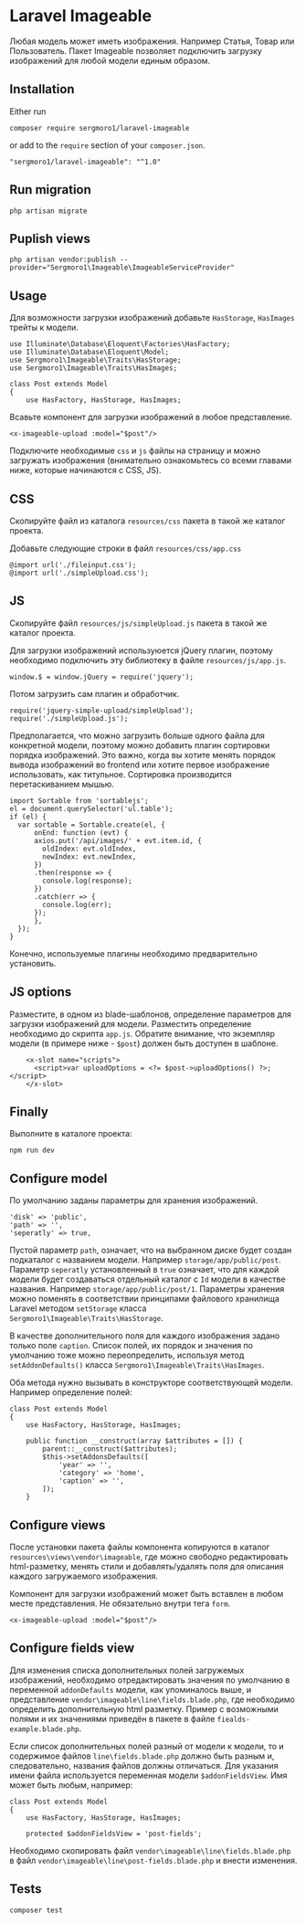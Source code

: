# Laravel Imageable
Любая модель может иметь изображения. Например Статья, Товар или Пользователь. Пакет Imageable позволяет подключить загрузку изображений для любой модели единым образом.

## Installation
Either run
```
composer require sergmoro1/laravel-imageable
```

or add to the `require` section of your `composer.json`.
```
"sergmoro1/laravel-imageable": "^1.0"
```

## Run migration
```
php artisan migrate
```

## Puplish views
```
php artisan vendor:publish --provider="Sergmoro1\Imageable\ImageableServiceProvider"
```

## Usage
Для возможности загрузки изображений добавьте `HasStorage`, `HasImages` трейты к модели.
```
use Illuminate\Database\Eloquent\Factories\HasFactory;
use Illuminate\Database\Eloquent\Model;
use Sergmoro1\Imageable\Traits\HasStorage;
use Sergmoro1\Imageable\Traits\HasImages;

class Post extends Model
{
    use HasFactory, HasStorage, HasImages;
```
Всавьте компонент для загрузки изображений в любое представление.
```
<x-imageable-upload :model="$post"/>
```
Подключите необходимые `css` и `js` файлы на страницу и можно загружать изображения (внимательно ознакомьтесь со всеми главами ниже, которые начинаются с CSS, JS).

## CSS
Скопируйте файл из каталога `resources/css` пакета в такой же каталог проекта.

Добавьте следующие строки в файл `resources/css/app.css`
```
@import url('./fileinput.css');
@import url('./simpleUpload.css');
```

## JS
Скопируйте файл `resources/js/simpleUpload.js` пакета в такой же каталог проекта.

Для загрузки изображений используюется jQuery плагин, поэтому необходимо подключить эту библиотеку в файле `resources/js/app.js`.
```
window.$ = window.jQuery = require('jquery');
```

Потом загрузить сам плагин и обработчик.
```
require('jquery-simple-upload/simpleUpload');
require('./simpleUpload.js');
```

Предполагается, что можно загрузить больше одного файла для конкретной модели, поэтому можно добавить плагин сортировки порядка изображений. Это важно, когда вы хотите менять порядок вывода изображений во frontend или хотите первое изображение использовать, как титульное. Сортировка производится перетаскиванием мышью.
```
import Sortable from 'sortablejs';
el = document.querySelector('ul.table');
if (el) {
  var sortable = Sortable.create(el, {
	  onEnd: function (evt) {
      axios.put('/api/images/' + evt.item.id, {
        oldIndex: evt.oldIndex,
        newIndex: evt.newIndex,
      })
      .then(response => {
        console.log(response);
      })
      .catch(err => {
        console.log(err);
      });
	  },    
  });
}
```
Конечно, используемые плагины необходимо предварительно установить. 

## JS options

Разместите, в одном из blade-шаблонов, определение параметров для загрузки изображений для модели. Разместить определение необходимо до скрипта `app.js`.
Обратите внимание, что экземпляр модели (в примере ниже - `$post`) должен быть доступен в шаблоне.
```
    <x-slot name="scripts">
      <script>var uploadOptions = <?= $post->uploadOptions() ?>;</script>
    </x-slot>
```

## Finally
Выполните в каталоге проекта:
```
npm run dev
```

## Configure model
По умолчанию заданы параметры для хранения изображений.
```
'disk' => 'public',
'path' => '',
'seperatly' => true,
```
Пустой параметр `path`, означает, что на выбранном диске будет создан подкаталог с названием модели. Например `storage/app/public/post`. Параметр `seperatly` установленный в `true` означает, что для каждой модели будет создаваться отдельный каталог с `Id` модели в качестве названия. Например `storage/app/public/post/1`.
Параметры хранения можно поменять в соответствии принципами файлового хранилища Laravel методом `setStorage` класса `Sergmoro1\Imageable\Traits\HasStorage`.

В качестве дополнительного поля для каждого изображения задано только поле `caption`. Список полей, их порядок и значения по умолчанию тоже можно переопределить, используя метод `setAddonDefaults()` класса `Sergmoro1\Imageable\Traits\HasImages`.

Оба метода нужно вызывать в конструкторе соответствующей модели. Например определение полей:
```
class Post extends Model
{
    use HasFactory, HasStorage, HasImages;
    
    public function __construct(array $attributes = []) {
        parent::__construct($attributes);
        $this->setAddonsDefaults([
            'year' => '',
            'category' => 'home',
            'caption' => '',
        ]);
    }
```

## Configure views
После установки пакета файлы компонента копируются в каталог `resources\views\vendor\imageable`, где можно свободно редактировать html-разметку, менять стили и добавлять/удалять поля для описания каждого загружаемого изображения.

Компонент для загрузки изображений может быть вставлен в любом месте представления. Не обязательно внутри тега `form`.

```
<x-imageable-upload :model="$post"/>
```

## Configure fields view
Для изменения списка дополнительных полей загружемых изображений, необходимо отредактировать значения по умолчанию в переменной `addonDefaults` модели, как упоминалось выше, и представление `vendor\imageable\line\fields.blade.php`, где необходимо определить дополнительную html разметку. Пример с возможными полями и их значениями приведён в пакете в файле `fiealds-example.blade.php`.

Если список дополнительных полей разный от модели к модели, то и содержимое файлов `line\fields.blade.php` должно быть разным и, следовательно, названия файлов должны отличаться. Для указания имени файла используется переменная модели `$addonFieldsView`. Имя может быть любым, например:
```
class Post extends Model
{
    use HasFactory, HasStorage, HasImages;

    protected $addonFieldsView = 'post-fields';
``` 

Необходимо скопировать файл `vendor\imageable\line\fields.blade.php` в файл `vendor\imageable\line\post-fields.blade.php` и внести изменения.

## Tests
```
composer test
```
